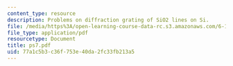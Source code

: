 ```yaml
---
content_type: resource
description: Problems on diffraction grating of SiO2 lines on Si.
file: /media/https%3A/open-learning-course-data-rc.s3.amazonaws.com/6-152j-micro-nano-processing-technology-fall-2005/77a1c5b3c36f753e40da2fc33fb213a5_ps7.pdf
file_type: application/pdf
resourcetype: Document
title: ps7.pdf
uid: 77a1c5b3-c36f-753e-40da-2fc33fb213a5
---
```

